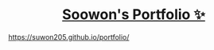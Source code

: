 <a href="https://suwon205.github.io/portfolio/"><h1 align="center">Soowon's Portfolio ✨</h1></a>
https://suwon205.github.io/portfolio/
